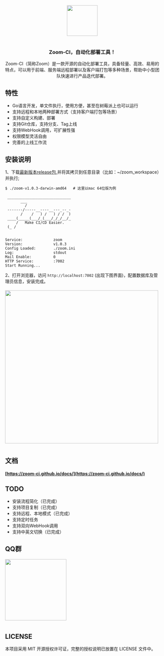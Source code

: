 <p align="center" style="margin: 20px 0 40px 0;">
  <img height="100" src="https://zoom-ci.github.io/docs/assets/img/logo_black.png" />
</p>
<h3 align="center">Zoom-CI，自动化部署工具！</h3>

<p align="center">Zoom-CI（简称Zoom）是一款开源的自动化部署工具，具备轻量、高效、易用的特点，可以用于前端、服务端远程部署以及客户端打包等多种场景，帮助中小型团队快速进行产品迭代部署。</p>


## 特性

- Go语言开发，单文件执行，使用方便，甚至在树莓派上也可以运行
- 支持远程和本地两种部署方式（支持客户端打包等场景）
- 支持自定义构建、部署
- 支持Git仓库，支持分支、Tag上线
- 支持WebHook调用，可扩展性强
- 权限模型灵活自由
- 完善的上线工作流

## 安装说明

1、下载[最新版本release包](https://github.com/zoom-ci/zoom-ci/releases),并将其拷贝到任意目录（比如：~/zoom_workspace）并执行;

```shell
$ ./zoom-v1.0.3-darwin-amd64   # 这里以mac 64位版为例 

 _____________________________
       ___                    
         /                    
 -------/-----__----__---_--_-
       /    /   ) /   ) / /  )
 ____(_____(___/_(___/_/_/__/_
     /   Make CI/CD Easier.  
 (_ /                         


Service:              zoom
Version:              v1.0.3
Config Loaded:        ./zoom.ini
Log:                  stdout
Mail Enable:          0
HTTP Service:         :7002
Start Running...
```

2、打开浏览器，访问 `http://localhost:7002` (出现下图界面)，配置数据库及管理员信息，安装完成。
<p style="margin: 20px 0 40px 0;">
  <img height="500"  src="https://zoom-ci.github.io/docs/assets/img/zoom-install.png" />
</p>

## 文档

#### [https://zoom-ci.github.io/docs/](https://zoom-ci.github.io/docs/)

## TODO

- 安装流程简化（已完成）
- 支持项目复制（已完成）
- 支持远程、本地模式（已完成） 
- 支持定时任务
- 支持双向WebHook调用
- 支持中英文切换（已完成）

## QQ群
<p style="margin: 20px 0 40px 0;">
  <img height="200" src="https://zoom-ci.github.io/docs/assets/img/qq.png" />
</p>


## LICENSE

本项目采用 MIT 开源授权许可证，完整的授权说明已放置在 LICENSE 文件中。
